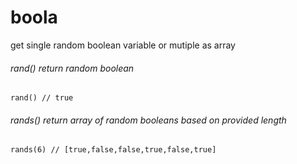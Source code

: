 # boola
get single random boolean variable or mutiple as array


###### rand() return random boolean

``` rand() // true ```

###### rands() return array of random booleans based on provided length

```rands(6) // [true,false,false,true,false,true]```